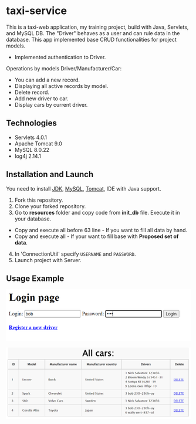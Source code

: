 # taxi-service

This is a taxi-web application, my training project, build with Java, Servlets, and MySQL DB. 
The "Driver" behaves as a user and can rule data in the database. 
This app implemented base CRUD functionalities for project models.

* Implemented authentication to Driver.

Operations by models Driver/Manufacturer/Car:
* You can add a new record.
* Displaying all active records by model.
* Delete record.
* Add new driver to car.
* Display cars by current driver.

## Technologies

* Servlets 4.0.1
* Apache Tomcat 9.0
* MySQL 8.0.22
* log4j 2.14.1

## Installation and Launch
You need to install [JDK](https://www.oracle.com/cis/java/technologies/downloads/), [MySQL](https://dev.mysql.com/downloads/installer/), [Tomcat](https://tomcat.apache.org/download-90.cgi), IDE with Java support.

1. Fork this repository.
2. Clone your forked repository.
3. Go to **resources** folder and copy code from **init_db** file. Execute it in your database.
  * Copy and execute all before 63 line - If you want to fill all data by hand.
  * Copy and execute all - If your want to fill base with **Proposed set of data**.
4. In 'ConnectionUtil' specify `USERNAME` and `PASSWORD`.
5. Launch project with Server.

## Usage Example

![login](https://github.com/kateryna-mykh/taxi-service/blob/main/src/main/resources/img/login_example.PNG)

![allCars](https://github.com/kateryna-mykh/taxi-service/blob/main/src/main/resources/img/allCarsDisplaying_example.PNG)
